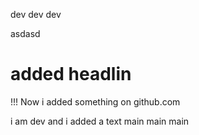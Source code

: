 dev dev dev

asdasd
# added headlin

!!! Now i added something on github.com

i am dev and i added a text
main main main
